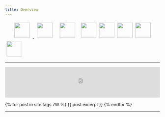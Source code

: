 ```yaml
---
title: Overview
---
```


<div>
	<a target="main_content" href="{{ site.baseurl }}{% link _page/Ccs.md %}">
		<img src="/wpoc/assets/images/LowResIcon/Ccs.png" height="50" style="display: inline-block; margin-left: 30px; margin-right: 10px; margin-bottom: 5px; margin-top:5px"/>
	</a>
 <img src="/wpoc/assets/images/LowResIcon/FS.jpg" height="50" style="display: inline-block; margin-left: 10px; margin-right: 10px; margin-bottom: 5px; margin-top:5px"/>
 <img src="/wpoc/assets/images/LowResIcon/Sp.jpg" height="50" style="display: inline-block; margin-left: 10px; margin-right: 10px; margin-bottom: 5px; margin-top:5px"/>
 <img src="/wpoc/assets/images/LowResIcon/TTR.jpg" height="50" style="display: inline-block; margin-left: 5px; margin-bottom: 5px; margin-top:5px"/>
 <img src="/wpoc/assets/images/LowResIcon/7W.jpg" height="50" style="display: inline-block; margin-left: 5px; margin-bottom: 5px; margin-top:5px"/>
 <img src="/wpoc/assets/images/LowResIcon/Az.png" height="50" style="display: inline-block; margin-left: 5px; margin-bottom: 5px; margin-top:5px"/>
 <img src="/wpoc/assets/images/LowResIcon/Ws.jpg" height="50" style="display: inline-block; margin-left: 5px; margin-bottom: 5px; margin-top:5px"/>
 <img src="/wpoc/assets/images/LowResIcon/Kd.png" height="50" style="display: inline-block; margin-left: 5px; margin-bottom: 5px; margin-top:5px"/>
</div>

---
<iframe src="https://simon2016bht.github.io/wpoc/_page/Ccs.html" width="100%" height="100vw" frameBorder="0" name="main_content"></iframe>


{% for post in site.tags.7W %}
{{ post.excerpt }}
{% endfor %}
<br>


---



